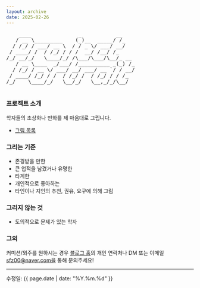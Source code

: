 ```yaml
---
layout: archive
date: 2025-02-26
---
```


<div class="ascii-art-container">
  <pre class="ascii-art">
    ____               _           __    
   / __ \_________    (_)__  _____/ /_   
  / /_/ / ___/ __ \  / / _ \/ ___/ __/   
 / ____/ /  / /_/ / / /  __/ /__/ /_     
/_/ __/_/   \____/_/ /\___/\___/\__/_ __ 
   / __ \____  _/___/ /__________ _(_) /_
  / /_/ / __ \/ ___/ __/ ___/ __ `/ / __/
 / ____/ /_/ / /  / /_/ /  / /_/ / / /_  
/_/    \____/_/   \__/_/   \__,_/_/\__/  
  </pre>
</div>

### 프로젝트 소개
학자들의 초상화나 만화를 제 마음대로 그립니다.  

- [그림 목록](./List/Portrait/portrait.html)

### 그리는 기준
- 존경받을 만한
- 큰 업적을 남겼거나 유명한
- 타계한
- 개인적으로 좋아하는
- 타인이나 지인의 추천, 권유, 요구에 의해 그림

### 그리지 않는 것
- 도의적으로 문제가 있는 학자

### 그외
커미션/외주를 원하시는 경우 [블로그 홈](https://ki11dee.github.io/popcornparrot)의 개인 연락처나 DM 또는 이메일 sfz00@naver.com을 통해 문의주세요!


---
수정일: {{ page.date | date: "%Y.%m.%d" }}